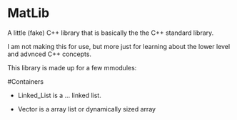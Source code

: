 # MatLib
A little (fake) C++ library that is basically the the C++ standard library. 

I am not making this for use, but more just for learning about the lower level and advnced C++ concepts.

This library is made up for a few mmodules:

#Containers

* Linked_List is a ... linked list.

* Vector is a array list or dynamically sized array
